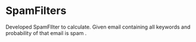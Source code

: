 # SpamFilters
Developed SpamFIlter to calculate. Given email containing all keywords and probability of that email is spam .
